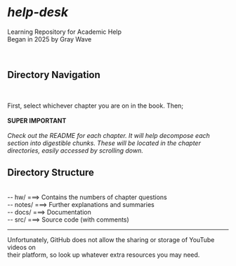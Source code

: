 
# ***help-desk*** 
<p>Learning Repository for Academic Help <br>
  Began in 2025 by Gray Wave</p><br>
<h2>Directory Navigation</h2><br>
<p>First, select whichever chapter you are on in the book. Then; <br>
<br>  
<b>SUPER IMPORTANT</b><br>
<br>
<i>Check out the README for each chapter. It will help decompose each <br>
section into digestible chunks. These will be located in the chapter<br>
directories, easily accessed by scrolling down.</i><br>
<h2>Directory Structure</h2><br>
-- hw/     ===> Contains the numbers of chapter questions<br>
-- notes/  ===> Further explanations and summaries<br>
-- docs/   ===> Documentation<br>
-- src/    ===> Source code (with comments)<br>
<hr>
Unfortunately, GitHub does not allow the sharing or storage of YouTube videos on <br>
their platform, so look up whatever extra resources you may need.</p><br>
